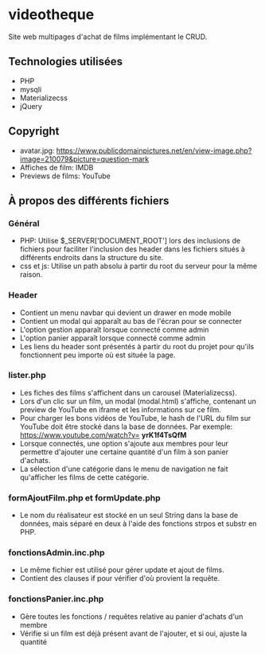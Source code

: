 # videotheque
Site web multipages d'achat de films implémentant le CRUD.

## Technologies utilisées
- PHP
- mysqli
- Materializecss
- jQuery

## Copyright
- avatar.jpg: https://www.publicdomainpictures.net/en/view-image.php?image=210079&picture=question-mark
- Affiches de film: IMDB
- Previews de films: YouTube

## À propos des différents fichiers

### Général
- PHP: Utilise $_SERVER['DOCUMENT_ROOT'] lors des inclusions de fichiers pour faciliter l'inclusion des header dans les fichiers situés à différents endroits dans la structure du site.
- css et js: Utilise un path absolu à partir du root du serveur pour la même raison.

### Header
- Contient un menu navbar qui devient un drawer en mode mobile
- Contient un modal qui apparaît au bas de l'écran pour se connecter
- L'option gestion apparaît lorsque connecté comme admin
- L'option panier apparaît lorsque connecté comme admin
- Les liens du header sont présentés à partir du root du projet pour qu'ils fonctionnent peu importe où est située la page. 

### lister.php
- Les fiches des films s'affichent dans un carousel (Materializecss).
- Lors d'un clic sur un film, un modal (modal.html) s'affiche, contenant un preview de YouTube en iframe et les informations sur ce film.
- Pour charger les bons vidéos de YouTube, le hash de l'URL du film sur YouTube doit être stocké dans la base de données. Par exemple: https://www.youtube.com/watch?v= **yrK1f4TsQfM**
- Lorsque connectés, une option s'ajoute aux membres pour leur permettre d'ajouter une certaine quantité d'un film à son panier d'achats.
- La sélection d'une catégorie dans le menu de navigation ne fait qu'afficher les films de cette catégorie.

### formAjoutFilm.php et formUpdate.php
- Le nom du réalisateur est stocké en un seul String dans la base de données, mais séparé en deux à l'aide des fonctions strpos et substr en PHP.

### fonctionsAdmin.inc.php
- Le même fichier est utilisé pour gérer update et ajout de films.
- Contient des clauses if pour vérifier d'où provient la requête.

### fonctionsPanier.inc.php
- Gère toutes les fonctions / requêtes relative au panier d'achats d'un membre
- Vérifie si un film est déjà présent avant de l'ajouter, et si oui, ajuste la quantité
